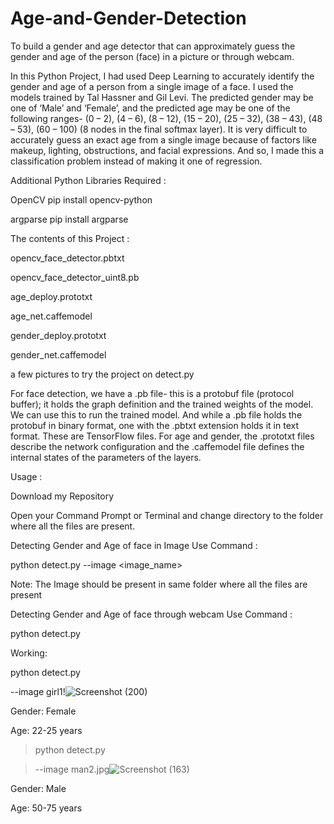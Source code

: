 # Age-and-Gender-Detection
To build a gender and age detector that can approximately guess the gender and age of the person (face) in a picture or through webcam.

In this Python Project, I had used Deep Learning to accurately identify the gender and age of a person from a single image of a face. I used the models trained by Tal Hassner and Gil Levi. The predicted gender may be one of ‘Male’ and ‘Female’, and the predicted age may be one of the following ranges- (0 – 2), (4 – 6), (8 – 12), (15 – 20), (25 – 32), (38 – 43), (48 – 53), (60 – 100) (8 nodes in the final softmax layer). It is very difficult to accurately guess an exact age from a single image because of factors like makeup, lighting, obstructions, and facial expressions. And so, I made this a classification problem instead of making it one of regression.

Additional Python Libraries Required :

OpenCV
pip install opencv-python

argparse
pip install argparse
   
 The contents of this Project :

opencv_face_detector.pbtxt

opencv_face_detector_uint8.pb

age_deploy.prototxt

age_net.caffemodel

gender_deploy.prototxt

gender_net.caffemodel

a few pictures to try the project on
detect.py

For face detection, we have a .pb file- this is a protobuf file (protocol buffer); it holds the graph definition and the trained weights of the model. We can use this to run the trained model. And while a .pb file holds the protobuf in binary format, one with the .pbtxt extension holds it in text format. These are TensorFlow files. For age and gender, the .prototxt files describe the network configuration and the .caffemodel file defines the internal states of the parameters of the layers.

Usage :

Download my Repository

Open your Command Prompt or Terminal and change directory to the folder where all the files are present.

Detecting Gender and Age of face in Image Use Command :
  
  python detect.py --image <image_name>

Note: The Image should be present in same folder where all the files are present

Detecting Gender and Age of face through webcam Use Command :
  
  python detect.py
  
 Working: 
 
python detect.py 

--image girl1!![Screenshot (200)](https://user-images.githubusercontent.com/55014144/128495495-3fcd98ae-4f55-4c21-acf5-3d074f3e9669.png)






Gender: Female

Age: 22-25 years


>python detect.py  
>

>--image man2.jpg![Screenshot (163)](https://user-images.githubusercontent.com/55014144/128494713-261ee2c4-b11d-4ab0-b26e-385ffc4c1099.png)


Gender: Male


Age: 50-75 years









